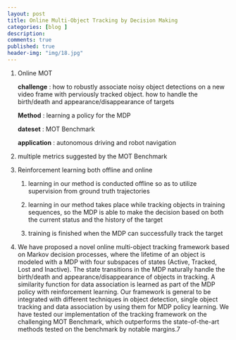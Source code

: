 ```yaml
---
layout: post
title: Online Multi-Object Tracking by Decision Making
categories: [blog ]
description:
comments: true
published: true
header-img: "img/18.jpg"
---
```


1. Online MOT

   **challenge** : how to robustly associate noisy object detections on a new video frame with perviously tracked object. how to handle the birth/death and appearance/disappearance of targets

   **Method** : learning a policy for the MDP

   **dateset** : MOT Benchmark

   **application** : autonomous driving and robot navigation

2. multiple metrics suggested by the MOT Benchmark

3. Reinforcement learning both offline and online

   1) learning in our method is conducted offline so as to utilize supervision from ground truth trajectories

   2) learning in our method takes place while tracking objects in training sequences, so the MDP is able to make the decision based on both the current status and the history of the target

   3) training is finished when the MDP can successfully track the target

4. We have proposed a novel online multi-object tracking framework based on Markov decision processes, where the lifetime of an object is modeled with a MDP with four subspaces of states (Active, Tracked, Lost and Inactive). The state transitions in the MDP naturally handle the birth/death and appearance/disappearance of objects in tracking. A similarity function for data association is learned as part of the MDP policy with reinforcement learning. Our framework is general to be integrated with different techniques in object detection, single object tracking and data association by using them for MDP policy learning. We have tested our implementation of the tracking framework on the challenging MOT Benchmark, which outperforms the state-of-the-art methods tested on the benchmark by notable margins.7
